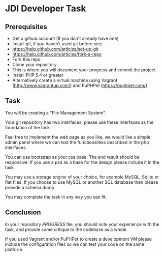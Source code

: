 JDI Developer Task
==================

Prerequisites
-------------

- Get a github account (If you don't already have one)
- Install git, if you haven’t used git before see;
 - <https://help.github.com/articles/set-up-git>
 - <https://help.github.com/articles/fork-a-repo>
- Fork this repo
- Clone your repository
 - This is where you will document your progress and commit the project
- Install PHP 5.4 or greater
 - Alternatively create a virtual machine using Vagrant (<http://www.vagrantup.com/>) and PuPHPet (<https://puphpet.com/>)

Task
----

You will be creating a "File Management System".

Your git repository has two interfaces, please use these interfaces as the foundation of the task.

Feel free to implement the web page as you like, we would like a simple admin panel where we can test the functionalities described in the php interfaces.

You can use bootstrap as your css base. The end result should be responsive. If you use a psd as a base for the design please include it in the task.

You may use a storage engine of your choice, for example MySQL, Sqlite or flat files. If you choose to use MySQL or another SQL database then please provide a schema dump.

You may complete the task in any way you see fit.

Conclusion
----------

In your repository *PROGRESS* file, you should note your experience with the task, and provide some critique to the codebase as a whole.

If you used Vagrant and/or PuPHPet to create a development VM please include the configuration files so we can test your code on the same platform.


